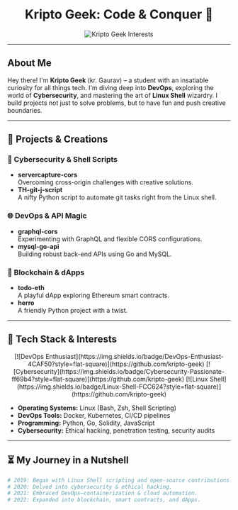 <h1 align="center">
  Kripto Geek: Code & Conquer 🚀
</h1>

<div align="center">
  <!-- Dynamic typing effect showcasing your tech interests -->
  <img src="https://readme-typing-svg.herokuapp.com?font=Fira+Code&pause=1000&color=F7DF1E&width=435&lines=DevOps+|+Cybersecurity+|+Linux+Shell" alt="Kripto Geek Interests" />
</div>

---

## About Me
Hey there! I'm **Kripto Geek** (kr. Gaurav) – a student with an insatiable curiosity for all things tech. I'm diving deep into **DevOps**, exploring the world of **Cybersecurity**, and mastering the art of **Linux Shell** wizardry. I build projects not just to solve problems, but to have fun and push creative boundaries.

---

## 🚀 Projects & Creations

### 🔐 Cybersecurity & Shell Scripts
- **servercapture-cors**  
  Overcoming cross-origin challenges with creative solutions.
- **TH-git-j-script**  
  A nifty Python script to automate git tasks right from the Linux shell.

### 🌐 DevOps & API Magic
- **graphql-cors**  
  Experimenting with GraphQL and flexible CORS configurations.
- **mysql-go-api**  
  Building robust back-end APIs using Go and MySQL.

### 🔗 Blockchain & dApps
- **todo-eth**  
  A playful dApp exploring Ethereum smart contracts.
- **herro**  
  A friendly Python project with a twist.

---

## 🧰 Tech Stack & Interests

<div align="center">
  [![DevOps Enthusiast](https://img.shields.io/badge/DevOps-Enthusiast-4CAF50?style=flat-square)](https://github.com/kripto-geek)
  [![Cybersecurity](https://img.shields.io/badge/Cybersecurity-Passionate-ff69b4?style=flat-square)](https://github.com/kripto-geek)
  [![Linux Shell](https://img.shields.io/badge/Linux-Shell-FCC624?style=flat-square)](https://github.com/kripto-geek)
</div>

- **Operating Systems:** Linux (Bash, Zsh, Shell Scripting)  
- **DevOps Tools:** Docker, Kubernetes, CI/CD pipelines  
- **Programming:** Python, Go, Solidity, JavaScript  
- **Cybersecurity:** Ethical hacking, penetration testing, security audits  

---

## ⏳ My Journey in a Nutshell
```bash
# 2019: Began with Linux Shell scripting and open-source contributions.
# 2020: Delved into cybersecurity & ethical hacking.
# 2021: Embraced DevOps—containerization & cloud automation.
# 2022: Expanded into blockchain, smart contracts, and dApps.
